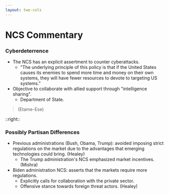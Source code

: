 ```yaml
---
layout: two-cols
---
```


# NCS Commentary
### Cyberdeterrence
- <CursorType :speed="10" :slide="5">The NCS has an explicit assertment to counter cyberattacks.</CursorType>
    - <CursorType :speed="10" :slide="5">"The underlying principle of this policy is that if the United States causes its enemies to spend more time and money on their own systems, they will have fewer resources to devote to targeting US systems."</CursorType>
- <CursorType :speed="10" :slide="5">Objective to collaborate with allied support through "intelligence sharing".</CursorType>
    - <CursorType :speed="10" :slide="5">Department of State.</CursorType>

> (Etame-Ese)

::right::

### Possibly Partisan Differences
- <CursorType :speed="10" :slide="5">Previous administrations (Bush, Obama, Trump): avoided imposing strict regulations on the market due to the advantages that emerging technologies could bring. (Healey)</CursorType>
    - <CursorType :speed="10" :slide="5">The Trump administration's NCS emphasized market incentives. (Mishra)</CursorType>
- <CursorType :speed="10" :slide="5">Biden administration NCS: asserts that the markets require more regulations.</CursorType>
    - <CursorType :speed="10" :slide="5">Explicitly calls for collaboration with the private sector.</CursorType>
    - <CursorType :speed="10" :slide="5">Offensive stance towards foreign threat actors. (Healey)</CursorType>
